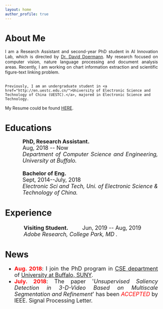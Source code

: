 ```yaml
---
layout: home
author_profile: true
---
```

# About Me

<p style="text-align:justify">
    I am a Research Assistant and second-year PhD student in AI Innovation Lab, which is directed by <a href="https://cse.buffalo.edu/~doermann/">Dr. David Doermann</a>. My research focused on computer vision, nature language processing and document analysis areas. Recently, I am working on chart information extraction and scientific figure-text linking problem. <br><br>
    
    Previously, I am an undergraduate student in <a href="http://en.uestc.edu.cn/">University of Electronic Science and Technology of China (UESTC).</a>, majored in Electronic Science and Technology.
</p>
<p style="text-align:justify">
    My Resume could be found <a href = "./assets/file/Pengyu_CV.pdf">HERE</a>.
</p>

# Educations
<ul style="font-size:18px; text-align:justify">
<li style="list-style:none; background-image: url(./assets/img/ub2_logo.png);background-size:40px; background-repeat:no-repeat; background-position:left center; padding: 0px 0 0px 3em; margin:-0.1em 0 0 -1.5em"> 
<b>PhD, Research Assistant.</b> <br>
Aug, 2018 -- Now<br>
<i>Department of Computer Science and Engineering, University at Buffalo.</i>
</li>

<li style="list-style:none; background-image: url(./assets/img/uestc_logo.jpg);background-size:40px; background-repeat:no-repeat; background-position:left center; padding: 0px 0 0px 3em; margin:1.2em 0 0 -1.5em"> 
<b>Bachelor of Eng.</b> <br>
Sept, 2014--July, 2018<br>
<i>Electronic Sci and Tech, Uni. of Electronic Science &amp; Technology of China.</i>
</li>

</ul>

# Experience
<ul style="font-size:18px; text-align:justify">
<li style="list-style:none; background-image: url(./assets/img/adobe_logo.svg);background-size:40px; background-repeat:no-repeat; background-position:left center; padding: 0px 0 0px 3em; margin:1.2em 0 0 -1.3em"> 
<b>Visiting Student.</b> &emsp;&emsp; Jun, 2019 -- Aug, 2019 <br>
<i>Adobe Research, College Park, MD .</i>
</li>

</ul>


# News

<ul style="font-size:18px; text-align:justify;list-style-image: url(./assets/img/new.jpg)">
 <li><b style="color:red">Aug. 2018</b>: I join the PhD program in <a href="https://engineering.buffalo.edu/computer-science-engineering.html">CSE department</a> of <a href="https://www.buffalo.edu/">University at Buffalo, SUNY</a>.</li>
<li><b style="color:red">July. 2018</b>: The paper '<i>Unsupervised Saliency Detection in 3-D-Video Based on Multiscale Segmentation and Refinement</i>' has been <font color="red"><i>ACCEPTED</i></font> by IEEE. Signal Processing Letter.</li>
</ul>
